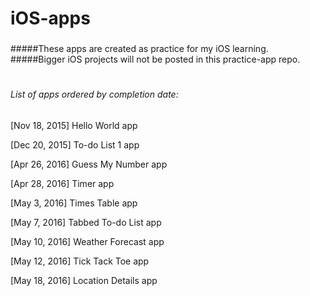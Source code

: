 # iOS-apps
### 
#####These apps are created as practice for my iOS learning.
#####Bigger iOS projects will not be posted in this practice-app repo.
# 
##### 
###### List of apps ordered by completion date:

[Nov 18, 2015] Hello World app 

[Dec 20, 2015] To-do List 1 app

[Apr 26, 2016] Guess My Number app

[Apr 28, 2016] Timer app

[May  3, 2016] Times Table app

[May  7, 2016] Tabbed To-do List app

[May 10, 2016] Weather Forecast app

[May 12, 2016] Tick Tack Toe app

[May 18, 2016] Location Details app

